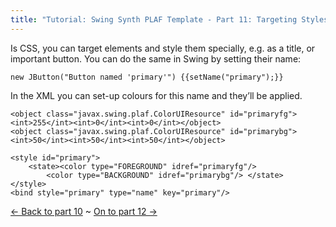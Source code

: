 ```yaml
---
title: "Tutorial: Swing Synth PLAF Template - Part 11: Targeting Styles"
---
```

<p>Is CSS, you can target elements and style them specially, e.g. as a title, or important button. You can do the same in Swing by setting their name:</p>

	new JButton("Button named 'primary'") {{setName("primary");}}

<p>In the XML you can set-up colours for this name and they’ll be applied.</p>

	<object class="javax.swing.plaf.ColorUIResource" id="primaryfg"><int>255</int><int>0</int><int>0</int></object>
	<object class="javax.swing.plaf.ColorUIResource" id="primarybg"><int>50</int><int>50</int><int>50</int></object>
	
	<style id="primary">
	    <state><color type="FOREGROUND" idref="primaryfg"/>
	        <color type="BACKGROUND" idref="primarybg"/> </state>
	</style>
	<bind style="primary" type="name" key="primary"/>

<p><a href="/content/tutorial-swing-synth-plaf-template-part-10-progress-bars">&larr; Back to part 10</a> ~ <a href="/content/tutorial-swing-synth-plaf-template-part-12-conclusion">On to part 12 &rarr;</a></p>
